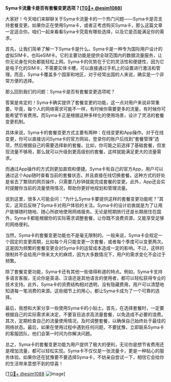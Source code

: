 **Syma卡流量卡是否有套餐变更选项？[[TG💪+ @esim1088](https://t.me/s/esim1088)]**

大家好！今天咱们来聊聊关于Syma卡流量卡的一个热门问题——Syma卡是否支持套餐变更。如果你正在使用Syma卡，或者正考虑购买Syma卡，那么这篇文章一定适合你。咱们一起来看看Syma卡究竟有哪些选择，以及它是否能满足你的需求。

首先，让我们简单了解一下Syma卡是什么。Syma卡是一种专为国际用户设计的虚拟SIM卡，也叫eSIM卡。它的主要功能是提供全球范围内的数据流量服务，让你无论身在何处都能轻松上网。Syma卡的优势在于它的灵活性和便捷性，因为它是电子化的SIM卡，不需要实体卡槽，可以直接通过手机上的设置进行激活和管理。而且，Syma卡覆盖多个国家和地区，对于经常出国的人来说，确实是一个非常方便的选择。

那么回到我们的问题：Syma卡是否有套餐变更选项呢？

答案是肯定的！Syma卡确实提供了套餐变更的功能，这一点对用户来说非常重要。毕竟，每个人的网络需求可能不一样，有时候你需要更多的流量，有时候你可能希望节省费用。而Syma卡正是根据这种多样化的使用场景，设计了灵活的套餐变更机制。

具体来说，Syma卡的套餐变更方式主要有两种：在线变更和App操作。对于在线变更，你可以直接访问Syma卡的官方网站，登录你的账户后找到“套餐管理”选项，然后根据自己的需要选择新的套餐。比如，你可能之前选择了基础套餐，但发现流量不够用，那么就可以升级到更高级别的套餐，这样就能满足更大的流量需求。

而通过App操作的方式则更加直观和便捷。Syma卡有自己的官方App，用户可以通过这个App随时查看当前的套餐状态，并且直接在线切换套餐。这种方式的好处是省去了繁琐的网页操作，只需要几秒钟就能完成套餐的变更。此外，App还会实时提醒你当前的流量使用情况，帮助你更好地规划和管理流量。

说到这里，很多人可能会问：“为什么Syma卡要提供这样的套餐变更功能呢？”其实，这背后反映了Syma卡对用户体验的关注。Syma卡的设计初衷就是为了让用户能够随时随地、随心所欲地使用网络服务。无论是短期旅行还是长期居住在国外，Syma卡都能根据你的实际需求调整套餐，让你既不浪费资源，又能享受足够的网络便利。

当然，Syma卡的套餐变更功能也不是毫无限制的。一般来说，Syma卡会规定一个固定的变更周期，比如每个月只能变更一次套餐，或者每个季度可以变更两次。这是因为频繁的套餐变更会对Syma卡的运营成本造成一定的影响。不过，这样的限制并不会给用户带来太大的麻烦，因为大多数情况下，用户的需求变化不会过于频繁。

除了套餐变更功能，Syma卡还有其他一些值得称道的特点。例如，Syma卡支持多语言客服，无论你是英语、汉语还是其他语言的使用者，都可以轻松获得专业的技术支持。此外，Syma卡的资费结构相对透明，没有隐藏费用，用户可以清楚地知道每一笔消费的来源。这些细节上的用心，都让Syma卡成为了一个可靠的选择。

最后，我想和大家分享一些使用Syma卡的小贴士。首先，在选择套餐时，一定要根据自己的实际需求来决定，不要盲目追求高流量套餐，以免造成不必要的浪费。其次，定期检查自己的流量使用情况，及时调整套餐，以确保自己始终处于最佳的网络状态。最后，如果在使用过程中遇到任何问题，不要犹豫，立即联系Syma卡的客服团队，他们会第一时间为你解决问题。

总之，Syma卡的套餐变更功能为用户提供了极大的便利，无论你是想节省费用还是增加流量，都可以轻松实现。Syma卡不仅仅是一张流量卡，更是一种贴心的服务体验。如果你还在犹豫要不要选择Syma卡，不妨亲自尝试一下，相信它会给你的生活带来意想不到的惊喜！

[[TG💪+ @esim1088](https://t.me/s/esim1088) ![Image](https://i.postimg.cc/4NQfJmqS/Snipaste-2025-05-13-00-14-12.png)]